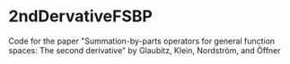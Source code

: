 # 2ndDervativeFSBP
Code for the paper "Summation-by-parts operators for general function spaces: The second derivative" by Glaubitz, Klein, Nordström, and Öffner 
